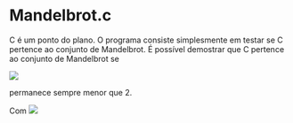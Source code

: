 # Mandelbrot.c
C é um ponto do plano. O programa consiste simplesmente em testar se C pertence ao conjunto de Mandelbrot. É possível demostrar que C pertence ao conjunto de Mandelbrot se

![](https://latex.codecogs.com/gif.latex?Z&space;=&space;Z^2&space;&plus;&space;C)

permanece sempre menor que 2.

Com
![](https://latex.codecogs.com/gif.latex?Z,&space;C&space;\in&space;\mathbb{C})
